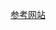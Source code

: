 [参考网站](https://openmlsys.github.io/chapter_computational_graph/components_of_computational_graph.html)
